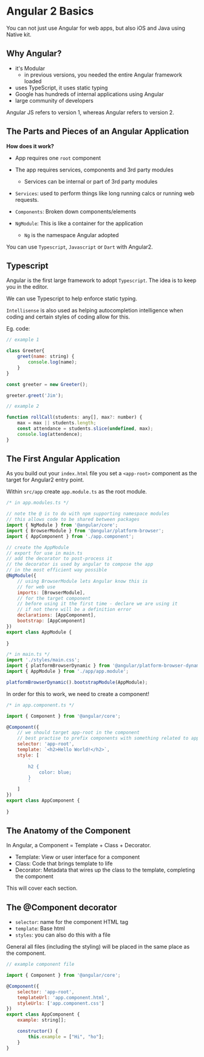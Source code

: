 # Angular 2 Basics

You can not just use Angular for web apps, but also iOS and Java using Native kit.

## Why Angular?

- it's Modular 
	- in previous versions, you needed the entire Angular framework loaded
- uses TypeScript, it uses static typing
- Google has hundreds of internal applications using Angular 
- large community of developers 

Angular JS refers to version 1, whereas Angular refers to version 2.

## The Parts and Pieces of an Angular Application

**How does it work?**

- App requires one `root` component
- The app requires services, components and 3rd party modules
	- Services can be internal or part of 3rd party modules

- `Services`: used to perform things like long running calcs or running web requests.
- `Components`: Broken down components/elements 
- `NgModule`: This is like a container for the application
	- `Ng` is the namespace Angular adopted

You can use `Typescript`, `Javascript` or `Dart` with Angular2.

## Typescript 

Angular is the first large framework to adopt `Typescript`. The idea is to keep you in the editor.

We can use Typescript to help enforce static typing.

`Intellisense` is also used as helping autocompletion intelligence when coding and certain styles of coding allow for this.

Eg. code:

```javascript 
// example 1 

class Greeter{
	greet(name: string) {
		console.log(name);
	}
}

const greeter = new Greeter();

greeter.greet('Jim');

// example 2

function rollCall(students: any[], max?: number) {
	max = max || students.length;
	const attendance = students.slice(undefined, max);
	console.log(attendence);
}
```

## The First Angular Application

As you build out your `index.html` file you set a `<app-root>` component as the target for Angular2 entry point.

Within `src/app` create `app.module.ts` as the root module.

```javascript
/* in app.modules.ts */

// note the @ is to do with npm supporting namespace modules
// this allows code to be shared between packages 
import { NgModule } from '@angular/core';
import { BrowserModule } from '@angular/platform-browser';
import { AppComponent } from './app.component';

// create the AppModule 
// export for use in main.ts 
// add the decorator to post-process it
// the decorator is used by angular to compose the app 
// in the most efficient way possible
@NgModule({
	// using BrowserModule lets Angular know this is 
	// for web use
	imports: [BrowserModule],
	// for the target component 
	// before using it the first time - declare we are using it
	// if not there will be a definition error
	declarations: [AppComponent],
	bootstrap: [AppComponent]
})
export class AppModule {
	
}

/* in main.ts */
import './styles/main.css';
import { platformBrowserDynamic } from '@angular/platform-browser-dynamic';
import { AppModule } from './app/app.module';

platformBrowserDynamic().bootstrapModule(AppModule);
```

 In order for this to work, we need to create a component!

```javascript 
/* in app.component.ts */

import { Component } from '@angular/core';

@Component({
	// we should target app-root in the component 
	// best practise to prefix components with something related to app eg app or another namespace convention
	selector: 'app-root',
	template: `<h2>Hello World!</h2>`,
	style: [
		`
		h2 {
			color: blue;
		}
		`
	]
})
export class AppComponent {
	
}
```

## The Anatomy of the Component 

In Angular, a Component = Template + Class + Decorator.

- Template: View or user interface for a component
- Class: Code that brings template to life 
- Decorator: Metadata that wires up the class to the template, completing the component 

This will cover each section.

## The @Component decorator 
- `selector`: name for the component HTML tag
- `template`: Base html 
- `styles`: you can also do this with a file

General all files (including the styling) will be placed in the same place as the component.

```javascript 
// example component file 

import { Component } from '@angular/core';

@Component({
	selector: 'app-root',
	templateUrl: 'app.component.html',
	styleUrls: ['app.component.css']
})
export class AppComponent {
	example: string[];

	constructor() {
		this.example = ["Hi", "ho"];
	}
}





